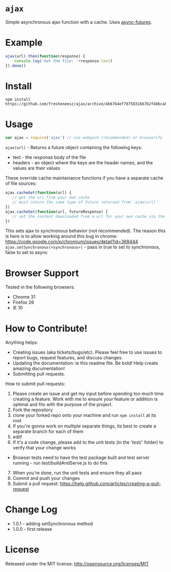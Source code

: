 `ajax`
========

Simple asynchronous ajax function with a cache. Uses [async-futures](https://github.com/fresheneesz/asyncFuture).

Example
======

```javascript
ajax(url).then(function(response) {
    console.log('Got the file: '+response.text)
}).done()
```

Install
=======

```
npm install https://github.com/fresheneesz/ajax/archive/4b67b4ef7075831667b2f48bcab7945f5f85cb01.tar.gz
```

Usage
=====

```javascript
var ajax = require('ajax') // use webpack (recommended) or browserify
```

`ajax(url)` - Returns a future object containing the following keys:
* text - the response body of the file
* headers - an object where the keys are the header names, and the values are their values

These override cache maintainance functions if you have a separate cache of file sources:
```javascript
ajax.cacheGet(function(url) {
   // get the url from your own cache
   // must return the same type of future returned from `ajax(url)`
})
ajax.cacheSet(function(url, futureResponse) {
   // set the content downloaded from a url for your own cache via the futureResponse
})
```

This sets ajax to synchronous behavior (not recommended). The reason this is here is to allow working around this bug in chrome: https://code.google.com/p/chromium/issues/detail?id=368444
`ajax.setSynchronous(<synchronous>)` - pass in true to set to synchronous, false to set to async

Browser Support
=========

Tested in the following browsers:
* Chrome 31
* Firefox 26
* IE 10

How to Contribute!
============

Anything helps:

* Creating issues (aka tickets/bugs/etc). Please feel free to use issues to report bugs, request features, and discuss changes.
* Updating the documentation: ie this readme file. Be bold! Help create amazing documentation!
* Submitting pull requests.

How to submit pull requests:

1. Please create an issue and get my input before spending too much time creating a feature. Work with me to ensure your feature or addition is optimal and fits with the purpose of the project.
2. Fork the repository
3. clone your forked repo onto your machine and run `npm install` at its root
4. If you're gonna work on multiple separate things, its best to create a separate branch for each of them
5. edit!
6. If it's a code change, please add to the unit tests (in the 'test/' folder) to verify that your change works
  * Browser tests need to have the test package built and test server running - run test/buildAndServe.js to do this
7. When you're done, run the unit tests and ensure they all pass
8. Commit and push your changes
9. Submit a pull request: https://help.github.com/articles/creating-a-pull-request

Change Log
=========

* 1.0.1 - adding setSynchronous method
* 1.0.0 - first release

License
=======
Released under the MIT license: http://opensource.org/licenses/MIT
